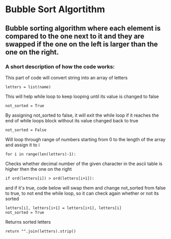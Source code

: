 # Bubble Sort Algortithm
## Bubble sorting algorithm where each element is compared to the one next to it and they are swapped if the one on the left is larger than the one on the right.

### A short description of how the code works:

This part of code will convert string into an array of letters
```
letters = list(name)
```

This will help while loop to keep looping until its value is changed to false
```
not_sorted = True
```

By assigning not_sorted to false, it will exit the while loop if it reaches the end of while loops block without its value changed back to true
```
not_sorted = False
```

Will loop through range of numbers starting from 0 to the length of the array and assign it to i
```
for i in range(len(letters)-1):
```

Checks whether decimal number of the given character in the ascii table is higher then the one on the right
```
if ord(letters[i]) > ord(letters[i+1]):
```
and if it's true, code below will swap them and change not_sorted from false to true, to not end the while loop, so it can check again whether or not its sorted
```
letters[i], letters[i+1] = letters[i+1], letters[i]
not_sorted = True
```

Returns sorted letters
```
return "".join(letters).strip()
```
